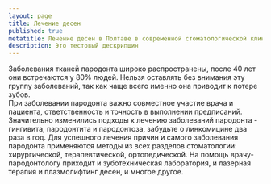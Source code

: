 ```yaml
---
layout: page
title: Лечение десен
published: true
metatitle: Лечение десен в Полтаве в современной стоматологической клинике
description: Это тестовый дескрипшин
---
```

Заболевания тканей пародонта широко распространены, после 40 лет они встречаются у 80% людей. Нельзя оставлять без внимания эту группу заболеваний, так как чаще всего именно она приводит к потере зубов.  
При заболевании пародонта важно совместное участие врача и пациента, ответственность и точность в выполнении предписаний. 
Значительно изменились подходы к лечению заболеваний пародонта - гингивита, пародонтита и пародонтоза, забудьте о линкомицине два раза в год. Для успешного лечения причин и самого заболевания пародонта применяются методы из всех разделов стоматологии: хирургической, терапевтической, ортопедической. На помощь врачу-пародонтологу приходит и зуботехническая лаборатория, и лазерная терапия и плазмолифтинг десен, и многое другое.
